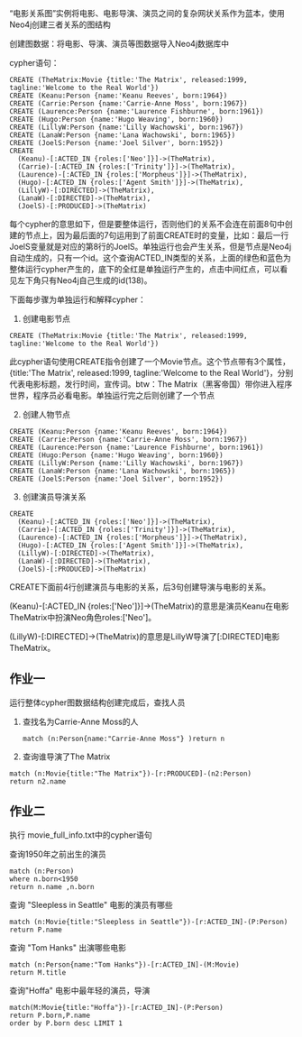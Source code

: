 “电影关系图”实例将电影、电影导演、演员之间的复杂网状关系作为蓝本，使用Neo4j创建三者关系的图结构

创建图数据：将电影、导演、演员等图数据导入Neo4j数据库中

cypher语句：

```cypher
CREATE (TheMatrix:Movie {title:'The Matrix', released:1999, tagline:'Welcome to the Real World'})
CREATE (Keanu:Person {name:'Keanu Reeves', born:1964})
CREATE (Carrie:Person {name:'Carrie-Anne Moss', born:1967})
CREATE (Laurence:Person {name:'Laurence Fishburne', born:1961})
CREATE (Hugo:Person {name:'Hugo Weaving', born:1960})
CREATE (LillyW:Person {name:'Lilly Wachowski', born:1967})
CREATE (LanaW:Person {name:'Lana Wachowski', born:1965})
CREATE (JoelS:Person {name:'Joel Silver', born:1952})
CREATE
  (Keanu)-[:ACTED_IN {roles:['Neo']}]->(TheMatrix),
  (Carrie)-[:ACTED_IN {roles:['Trinity']}]->(TheMatrix),
  (Laurence)-[:ACTED_IN {roles:['Morpheus']}]->(TheMatrix),
  (Hugo)-[:ACTED_IN {roles:['Agent Smith']}]->(TheMatrix),
  (LillyW)-[:DIRECTED]->(TheMatrix),
  (LanaW)-[:DIRECTED]->(TheMatrix),
  (JoelS)-[:PRODUCED]->(TheMatrix)
```

每个cypher的意思如下，但是要整体运行，否则他们的关系不会连在前面8句中创建的节点上，因为最后面的7句运用到了前面CREATE时的变量，比如：最后一行JoelS变量就是对应的第8行的JoelS。单独运行也会产生关系，但是节点是Neo4j自动生成的，只有一个id。这个查询ACTED_IN类型的关系，上面的绿色和蓝色为整体运行cypher产生的，底下的全红是单独运行产生的，点击中间红点，可以看见左下角只有Neo4j自己生成的id(138)。



下面每步骤为单独运行和解释cypher：

1. 创建电影节点

```cypher
CREATE (TheMatrix:Movie {title:'The Matrix', released:1999, tagline:'Welcome to the Real World'})
```

此cypher语句使用CREATE指令创建了一个Movie节点。这个节点带有3个属性，{title:'The Matrix', released:1999, tagline:'Welcome to the Real World'}，分别代表电影标题，发行时间，宣传词。btw：The Matrix（黑客帝国）带你进入程序世界，程序员必看电影。单独运行完之后则创建了一个节点

2. 创建人物节点

```cypher
CREATE (Keanu:Person {name:'Keanu Reeves', born:1964})
CREATE (Carrie:Person {name:'Carrie-Anne Moss', born:1967})
CREATE (Laurence:Person {name:'Laurence Fishburne', born:1961})
CREATE (Hugo:Person {name:'Hugo Weaving', born:1960})
CREATE (LillyW:Person {name:'Lilly Wachowski', born:1967})
CREATE (LanaW:Person {name:'Lana Wachowski', born:1965})
CREATE (JoelS:Person {name:'Joel Silver', born:1952})
```

3. 创建演员导演关系

```cypher
CREATE
  (Keanu)-[:ACTED_IN {roles:['Neo']}]->(TheMatrix),
  (Carrie)-[:ACTED_IN {roles:['Trinity']}]->(TheMatrix),
  (Laurence)-[:ACTED_IN {roles:['Morpheus']}]->(TheMatrix),
  (Hugo)-[:ACTED_IN {roles:['Agent Smith']}]->(TheMatrix),
  (LillyW)-[:DIRECTED]->(TheMatrix),
  (LanaW)-[:DIRECTED]->(TheMatrix),
  (JoelS)-[:PRODUCED]->(TheMatrix)
```

 CREATE下面前4行创建演员与电影的关系，后3句创建导演与电影的关系。

(Keanu)-[:ACTED_IN {roles:['Neo']}]->(TheMatrix)的意思是演员Keanu在电影TheMatrix中扮演Neo角色roles:['Neo']。

(LillyW)-[:DIRECTED]->(TheMatrix)的意思是LillyW导演了[:DIRECTED]电影TheMatrix。





## 作业一

运行整体cypher图数据结构创建完成后，查找人员

1. 查找名为Carrie-Anne Moss的人

   ```
   match (n:Person{name:"Carrie-Anne Moss"} )return n
   ```
   
   
   
2. 查询谁导演了The Matrix

```
match (n:Movie{title:"The Matrix"})-[r:PRODUCED]-(n2:Person)
return n2.name
```



## 作业二

执行 movie_full_info.txt中的cypher语句

查询1950年之前出生的演员

```
match (n:Person)
where n.born<1950
return n.name ,n.born
```

查询 "Sleepless in Seattle" 电影的演员有哪些

```
match (n:Movie{title:"Sleepless in Seattle"})-[r:ACTED_IN]-(P:Person)
return P.name
```

查询 "Tom Hanks" 出演哪些电影

```
match (n:Person{name:"Tom Hanks"})-[r:ACTED_IN]-(M:Movie)
return M.title
```

查询"Hoffa" 电影中最年轻的演员，导演

```
match(M:Movie{title:"Hoffa"})-[r:ACTED_IN]-(P:Person)
return P.born,P.name
order by P.born desc LIMIT 1
```

